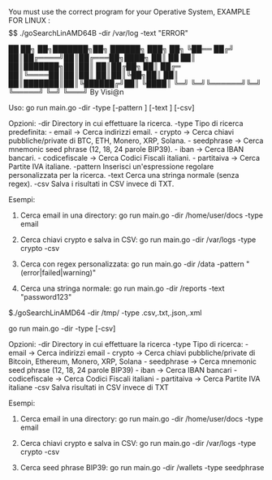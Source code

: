 You must use the correct program for your Operative System, EXAMPLE FOR LINUX :
$$$$$$$$$$$$$$$$$$$$$$$$$$$$$$$$$$$$$$$$$$$$$$$$$$$$$$$$$$$$$$$$$$$$$$$$$$$$$$
./goSearchLinAMD64B -dir /var/log -text "ERROR"

██     ██╗ ██╗███████╗██╗ ██████╗ ███╗   ██╗
╚██══ ██╔╝ ██║██╔════╝██║██╔═══██╗████╗  ██║
  ██ ██║   ██║███████╗██║██║   ██║██╔██╗ ██║
   ██╔═    ██║╚════██║██║██║   ██║██║╚██╗██║
   ██║     ██║███████║██║╚██████╔╝██║ ╚████║
   ╚═╝    ╚═╝╚══════╝╚═╝ ╚═════╝ ╚═╝  ╚═══╝
               By Visi@n
	

Uso:
  go run main.go -dir <directory> -type <tipo> [-pattern <regex>] [-text <stringa>] [-csv]

Opzioni:
  -dir <directory>      Directory in cui effettuare la ricerca.
  -type <tipo>          Tipo di ricerca predefinita:
                        - email         → Cerca indirizzi email.
                        - crypto        → Cerca chiavi pubbliche/private di BTC, ETH, Monero, XRP, Solana.
                        - seedphrase    → Cerca mnemonic seed phrase (12, 18, 24 parole BIP39).
                        - iban          → Cerca IBAN bancari.
                        - codicefiscale → Cerca Codici Fiscali italiani.
                        - partitaiva    → Cerca Partite IVA italiane.
  -pattern <regex>      Inserisci un'espressione regolare personalizzata per la ricerca.
  -text <stringa>       Cerca una stringa normale (senza regex).
  -csv                  Salva i risultati in CSV invece di TXT.

Esempi:
  1) Cerca email in una directory:
     go run main.go -dir /home/user/docs -type email

  2) Cerca chiavi crypto e salva in CSV:
     go run main.go -dir /var/logs -type crypto -csv

  3) Cerca con regex personalizzata:
     go run main.go -dir /data -pattern "(error|failed|warning)"

  4) Cerca una stringa normale:
     go run main.go -dir /reports -text "password123"



$$$$$$$$$$$$$$$$$$$$$$$$$$$$$$$$$$$$$$$$$$$$$$$$$$$$$$$$$$$$$$$$$$$$$$$$$$$$$$$$$$$$$$$$$$$$$$$$$$$$$$$$$$$$$$$$$$$$
  $./goSearchLinAMD64 -dir /tmp/ -type .csv,.txt,.json,.xml

  
  
  go run main.go -dir <directory> -type <tipo> [-csv]

Opzioni:
  -dir <directory>      Directory in cui effettuare la ricerca
  -type <tipo>          Tipo di ricerca:
                        - email         → Cerca indirizzi email
                        - crypto        → Cerca chiavi pubbliche/private di Bitcoin, Ethereum, Monero, XRP, Solana
                        - seedphrase    → Cerca mnemonic seed phrase (12, 18, 24 parole BIP39)
                        - iban          → Cerca IBAN bancari
                        - codicefiscale → Cerca Codici Fiscali italiani
                        - partitaiva    → Cerca Partite IVA italiane
  -csv                  Salva risultati in CSV invece di TXT

Esempi:
  1) Cerca email in una directory:
     go run main.go -dir /home/user/docs -type email

  2) Cerca chiavi crypto e salva in CSV:
     go run main.go -dir /var/logs -type crypto -csv

  3) Cerca seed phrase BIP39:
     go run main.go -dir /wallets -type seedphrase

